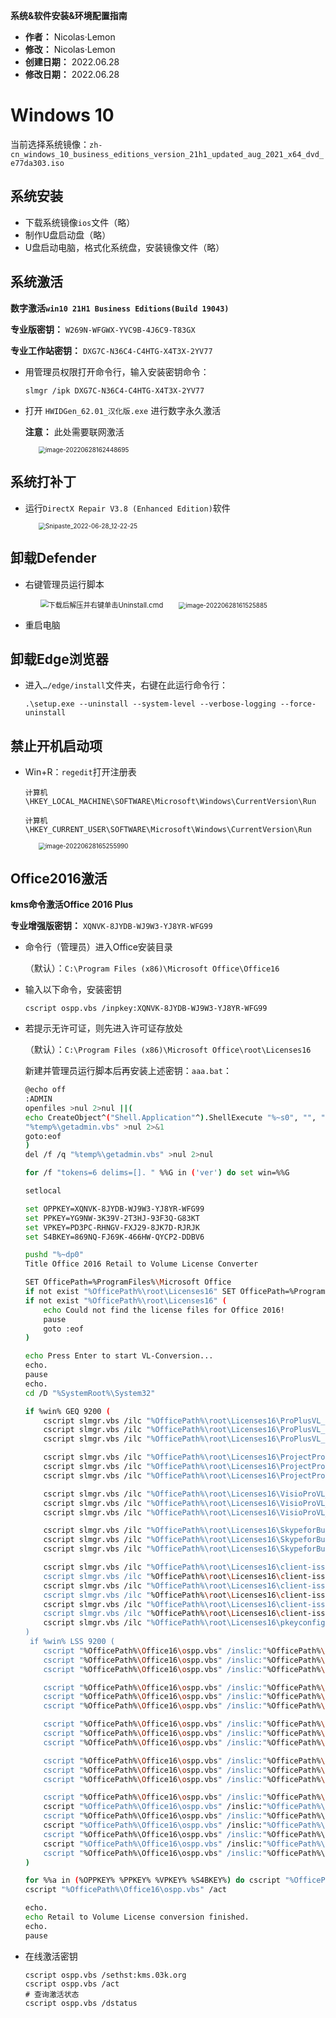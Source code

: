 **系统&软件安装&环境配置指南**

* **作者：** Nicolas·Lemon
* **修改：** Nicolas·Lemon
* **创建日期：** 2022.06.28
* **修改日期：** 2022.06.28

# Windows 10

当前选择系统镜像：`zh-cn_windows_10_business_editions_version_21h1_updated_aug_2021_x64_dvd_e77da303.iso`

## 系统安装

* 下载系统镜像`ios`文件（略）
* 制作U盘启动盘（略）
* U盘启动电脑，格式化系统盘，安装镜像文件（略）

## 系统激活

**数字激活`win10 21H1 Business Editions(Build 19043)`**

**专业版密钥：** `W269N-WFGWX-YVC9B-4J6C9-T83GX`

**专业工作站密钥：** `DXG7C-N36C4-C4HTG-X4T3X-2YV77`

* 用管理员权限打开命令行，输入安装密钥命令：
  
  ```shell
  slmgr /ipk DXG7C-N36C4-C4HTG-X4T3X-2YV77
  ```

* 打开 `HWIDGen_62.01_汉化版.exe` 进行数字永久激活
  
  **注意：** 此处需要联网激活
  
  <img src="README.assets/image-20220628162448695.png" alt="image-20220628162448695" style="margin-left:30px;zoom:70%;" />

## 系统打补丁

* 运行`DirectX Repair V3.8 (Enhanced Edition)`软件
  
  <img src="README.assets/Snipaste_2022-06-28_12-22-25.png" alt="Snipaste_2022-06-28_12-22-25" style="margin-left:30px;zoom:70%;" />

## 卸载Defender

* 右键管理员运行脚本
  
  <img src="README.assets/winde_09.png" alt="下载后解压并右键单击Uninstall.cmd" style="margin-left:30px;zoom:80%;" />
  
  <img src="README.assets/image-20220628161525885.png" alt="image-20220628161525885" style="margin-left:30px;zoom:70%;" />

* 重启电脑

## 卸载Edge浏览器

* 进入`…/edge/install`文件夹，右键在此运行命令行：
  
  ```shell
  .\setup.exe --uninstall --system-level --verbose-logging --force-uninstall
  ```

## 禁止开机启动项

* Win+R：`regedit`打开注册表
  
  `计算机\HKEY_LOCAL_MACHINE\SOFTWARE\Microsoft\Windows\CurrentVersion\Run`
  
  `计算机\HKEY_CURRENT_USER\SOFTWARE\Microsoft\Windows\CurrentVersion\Run`
  
  <img src="README.assets/image-20220628165255990.png" alt="image-20220628165255990" style="margin-left:30px;zoom:70%;" />

## Office2016激活

**kms命令激活Office 2016 Plus**

**专业增强版密钥：** `XQNVK-8JYDB-WJ9W3-YJ8YR-WFG99`

* 命令行（管理员）进入Office安装目录
  
  （默认）：`C:\Program Files (x86)\Microsoft Office\Office16`

* 输入以下命令，安装密钥
  
  ```shell
  cscript ospp.vbs /inpkey:XQNVK-8JYDB-WJ9W3-YJ8YR-WFG99
  ```

* 若提示无许可证，则先进入许可证存放处
  
  （默认）：`C:\Program Files (x86)\Microsoft Office\root\Licenses16`
  
  新建并管理员运行脚本后再安装上述密钥：`aaa.bat`：
  
  ```bash
  @echo off
  :ADMIN
  openfiles >nul 2>nul ||(
  echo CreateObject^("Shell.Application"^).ShellExecute "%~s0", "", "", "runas", 1 >> "%temp%\getadmin.vbs"
  "%temp%\getadmin.vbs" >nul 2>&1
  goto:eof
  )
  del /f /q "%temp%\getadmin.vbs" >nul 2>nul
  
  for /f "tokens=6 delims=[]. " %%G in ('ver') do set win=%%G
  
  setlocal
  
  set OPPKEY=XQNVK-8JYDB-WJ9W3-YJ8YR-WFG99
  set PPKEY=YG9NW-3K39V-2T3HJ-93F3Q-G83KT
  set VPKEY=PD3PC-RHNGV-FXJ29-8JK7D-RJRJK
  set S4BKEY=869NQ-FJ69K-466HW-QYCP2-DDBV6
  
  pushd "%~dp0"
  Title Office 2016 Retail to Volume License Converter
  
  SET OfficePath=%ProgramFiles%\Microsoft Office
  if not exist "%OfficePath%\root\Licenses16" SET OfficePath=%ProgramFiles(x86)%\Microsoft Office
  if not exist "%OfficePath%\root\Licenses16" (
      echo Could not find the license files for Office 2016!
      pause
      goto :eof
  )
  
  echo Press Enter to start VL-Conversion...
  echo.
  pause
  echo.
  cd /D "%SystemRoot%\System32"
  
  if %win% GEQ 9200 (
      cscript slmgr.vbs /ilc "%OfficePath%\root\Licenses16\ProPlusVL_KMS_Client-ppd.xrm-ms"
      cscript slmgr.vbs /ilc "%OfficePath%\root\Licenses16\ProPlusVL_KMS_Client-ul.xrm-ms"
      cscript slmgr.vbs /ilc "%OfficePath%\root\Licenses16\ProPlusVL_KMS_Client-ul-oob.xrm-ms"
  
      cscript slmgr.vbs /ilc "%OfficePath%\root\Licenses16\ProjectProVL_KMS_Client-ppd.xrm-ms"
      cscript slmgr.vbs /ilc "%OfficePath%\root\Licenses16\ProjectProVL_KMS_Client-ul-oob.xrm-ms"
      cscript slmgr.vbs /ilc "%OfficePath%\root\Licenses16\ProjectProVL_KMS_Client-ul.xrm-ms"
  
      cscript slmgr.vbs /ilc "%OfficePath%\root\Licenses16\VisioProVL_KMS_Client-ppd.xrm-ms"
      cscript slmgr.vbs /ilc "%OfficePath%\root\Licenses16\VisioProVL_KMS_Client-ul-oob.xrm-ms"
      cscript slmgr.vbs /ilc "%OfficePath%\root\Licenses16\VisioProVL_KMS_Client-ul.xrm-ms"
  
      cscript slmgr.vbs /ilc "%OfficePath%\root\Licenses16\SkypeforBusinessVL_KMS_Client-ppd.xrm-ms"
      cscript slmgr.vbs /ilc "%OfficePath%\root\Licenses16\SkypeforBusinessVL_KMS_Client-ul.xrm-ms"
      cscript slmgr.vbs /ilc "%OfficePath%\root\Licenses16\SkypeforBusinessVL_KMS_Client-ul-oob.xrm-ms"
  
      cscript slmgr.vbs /ilc "%OfficePath%\root\Licenses16\client-issuance-bridge-office.xrm-ms
      cscript slmgr.vbs /ilc "%OfficePath%\root\Licenses16\client-issuance-root.xrm-ms
      cscript slmgr.vbs /ilc "%OfficePath%\root\Licenses16\client-issuance-root-bridge-test.xrm-ms
      cscript slmgr.vbs /ilc "%OfficePath%\root\Licenses16\client-issuance-stil.xrm-ms
      cscript slmgr.vbs /ilc "%OfficePath%\root\Licenses16\client-issuance-ul.xrm-ms
      cscript slmgr.vbs /ilc "%OfficePath%\root\Licenses16\client-issuance-ul-oob.xrm-ms
      cscript slmgr.vbs /ilc "%OfficePath%\root\Licenses16\pkeyconfig-office.xrm-ms
  )
   if %win% LSS 9200 (
      cscript "%OfficePath%\Office16\ospp.vbs" /inslic:"%OfficePath%\root\Licenses16\ProPlusVL_KMS_Client-ppd.xrm-ms"
      cscript "%OfficePath%\Office16\ospp.vbs" /inslic:"%OfficePath%\root\Licenses16\ProPlusVL_KMS_Client-ul.xrm-ms"
      cscript "%OfficePath%\Office16\ospp.vbs" /inslic:"%OfficePath%\root\Licenses16\ProPlusVL_KMS_Client-ul-oob.xrm-ms"
  
      cscript "%OfficePath%\Office16\ospp.vbs" /inslic:"%OfficePath%\root\Licenses16\ProjectProVL_KMS_Client-ppd.xrm-ms"
      cscript "%OfficePath%\Office16\ospp.vbs" /inslic:"%OfficePath%\root\Licenses16\ProjectProVL_KMS_Client-ul-oob.xrm-ms"
      cscript "%OfficePath%\Office16\ospp.vbs" /inslic:"%OfficePath%\root\Licenses16\ProjectProVL_KMS_Client-ul.xrm-ms"
  
      cscript "%OfficePath%\Office16\ospp.vbs" /inslic:"%OfficePath%\root\Licenses16\VisioProVL_KMS_Client-ppd.xrm-ms"
      cscript "%OfficePath%\Office16\ospp.vbs" /inslic:"%OfficePath%\root\Licenses16\VisioProVL_KMS_Client-ul-oob.xrm-ms"
      cscript "%OfficePath%\Office16\ospp.vbs" /inslic:"%OfficePath%\root\Licenses16\VisioProVL_KMS_Client-ul.xrm-ms"0
  
      cscript "%OfficePath%\Office16\ospp.vbs" /inslic:"%OfficePath%\root\Licenses16\SkypeforBusinessVL_KMS_Client-ppd.xrm-ms"
      cscript "%OfficePath%\Office16\ospp.vbs" /inslic:"%OfficePath%\root\Licenses16\SkypeforBusinessVL_KMS_Client-ul.xrm-ms"
      cscript "%OfficePath%\Office16\ospp.vbs" /inslic:"%OfficePath%\root\Licenses16\SkypeforBusinessVL_KMS_Client-ul-oob.xrm-ms"
  
      cscript "%OfficePath%\Office16\ospp.vbs" /inslic:"%OfficePath%\root\Licenses16\client-issuance-bridge-office.xrm-ms
      cscript "%OfficePath%\Office16\ospp.vbs" /inslic:"%OfficePath%\root\Licenses16\client-issuance-root.xrm-ms
      cscript "%OfficePath%\Office16\ospp.vbs" /inslic:"%OfficePath%\root\Licenses16\client-issuance-root-bridge-test.xrm-ms
      cscript "%OfficePath%\Office16\ospp.vbs" /inslic:"%OfficePath%\root\Licenses16\client-issuance-stil.xrm-ms
      cscript "%OfficePath%\Office16\ospp.vbs" /inslic:"%OfficePath%\root\Licenses16\client-issuance-ul.xrm-ms
      cscript "%OfficePath%\Office16\ospp.vbs" /inslic:"%OfficePath%\root\Licenses16\client-issuance-ul-oob.xrm-ms
      cscript "%OfficePath%\Office16\ospp.vbs" /inslic:"%OfficePath%\root\Licenses16\pkeyconfig-office.xrm-ms
  )
  
  for %%a in (%OPPKEY% %PPKEY% %VPKEY% %S4BKEY%) do cscript "%OfficePath%\Office16\ospp.vbs" /inpkey:%%a
  cscript "%OfficePath%\Office16\ospp.vbs" /act
  
  echo.
  echo Retail to Volume License conversion finished.
  echo.
  pause
  ```

* 在线激活密钥
  
  ```shell
  cscript ospp.vbs /sethst:kms.03k.org
  cscript ospp.vbs /act
  # 查询激活状态
  cscript ospp.vbs /dstatus
  ```